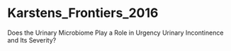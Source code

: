 # Karstens_Frontiers_2016
Does the Urinary Microbiome Play a Role in Urgency Urinary Incontinence and Its Severity?

